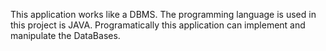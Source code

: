 This application works like a DBMS.
The programming language is used in this project is JAVA.
Programatically this application can implement and manipulate the DataBases.

